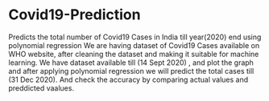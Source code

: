 # Covid19-Prediction
Predicts the total number of Covid19 Cases in India till year(2020) end using polynomial regression
We are having dataset of Covid19 Cases available on WHO website, after cleaning the dataset and making it suitable for machine learning.
We have dataset available till (14 Sept 2020) , and plot the graph and after applying polynomial regression we will predict the total cases till (31 Dec 2020). And check the accuracy by comparing actual values and preddicted vaalues.
